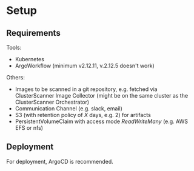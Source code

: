 # Setup
## Requirements
Tools:
- Kubernetes
- ArgoWorkflow (minimum v2.12.11, v.2.12.5 doesn't work)

Others:
- Images to be scanned in a git repository, e.g. fetched via ClusterScanner Image Collector (might be on the same cluster as the ClusterScanner Orchestrator)
- Communication Channel (e.g. slack, email)
- S3 (with retention policy of _X_ days, e.g. 2) for artifacts
- PersistentVolumeClaim with access mode _ReadWriteMany_ (e.g. AWS EFS or nfs)

## Deployment
For deployment, ArgoCD is recommended.